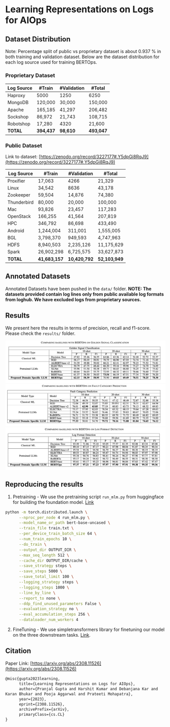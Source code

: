 # Learning Representations on Logs for AIOps


## Dataset Distribution

Note: Percentage split of public vs proprietary dataset is about 0.937 % in both training and validation dataset. Below are the dataset distribution for each log source used for training BERTOps.

### Proprietary Dataset

| **Log Source** | **#Train**  | **#Validation** | **#Total**  |
|----------------|-------------|-----------------|-------------|
| Haproxy        | 5000        | 1250            | 6250        |
| MongoDB        | 120,000     | 30,000          | 150,000     |
| Apache         | 165,185     | 41,297          | 206,482     |
| Sockshop       | 86,972      | 21,743          | 108,715     |
| Robotshop      | 17,280      | 4320            | 21,600      |
| **TOTAL**      | **394,437** | **98,610**      | **493,047** |

### Public Dataset

Link to dataset: [https://zenodo.org/record/3227177#.Y5dpGi8RqJ9](https://zenodo.org/record/3227177#.Y5dpGi8RqJ9)

| **Log Source** | **#Train**     | **#Validation** | **#Total**     |
|----------------|----------------|-----------------|----------------|
| Proxifier      | 17,063         | 4266            | 21,329         |
| Linux          | 34,542         | 8636            | 43,178         |
| Zookeeper      | 59,504         | 14,876          | 74,380         |
| Thunderbird    | 80,000         | 20,000          | 100,000        |
| Mac            | 93,826         | 23,457          | 117,283        |
| OpenStack      | 166,255        | 41,564          | 207,819        |
| HPC            | 346,792        | 86,698          | 433,490        |
| Android        | 1,244,004      | 311,001         | 1,555,005      |
| BGL            | 3,798,370      | 949,593         | 4,747,963      |
| HDFS           | 8,940,503      | 2,235,126       | 11,175,629     |
| Spark          | 26,902,298     | 6,725,575       | 33,627,873     |
| **TOTAL**      | **41,683,157** | **10,420,792**  | **52,103,949** |

## Annotated Datasets

Annotated Datasets have been pushed in the `data/` folder. 
**NOTE: The datasets provided contain log lines only from public available log formats from loghub. We have excluded logs from proprietary sources.**


## Results

We present here the results in terms of precision, recall and f1-score. Please check the `results/` folder.

![results/gs.png](results/gs.png)
![results/fc.png](results/fc.png)
![results/lfd.png](results/lfd.png)


## Reproducing the results

1. Pretraining - We use the pretraining script `run_mlm.py` from huggingface for building the foundation model. [Link](https://github.com/huggingface/transformers/blob/main/examples/pytorch/language-modeling/run_mlm.py)

```bash
python -m torch.distributed.launch \
      --nproc_per_node 4 run_mlm.py \
      --model_name_or_path bert-base-uncased \
      --train_file train.txt \
      --per_device_train_batch_size 64 \
      --num_train_epochs 10 \
      --do_train \
      --output_dir OUTPUT_DIR \
      --max_seq_length 512 \
      --cache_dir OUTPUT_DIR/cache \
      --save_strategy steps \
      --save_steps 5000 \
      --save_total_limit 100 \
      --logging_strategy steps \
      --logging_steps 1000 \
      --line_by_line \
      --report_to none \
      --ddp_find_unused_parameters False \
      --evaluation_strategy no \
      --eval_accumulation_steps 256 \
      --dataloader_num_workers 4 
```

2. FineTuning - We use simpletransformers library for finetuning our model on the three downstream tasks. [Link](https://simpletransformers.ai/docs/multi-class-classification/). 

## Citation

Paper Link: [https://arxiv.org/abs/2308.11526](https://arxiv.org/abs/2308.11526)

```
@misc{gupta2023learning,
      title={Learning Representations on Logs for AIOps}, 
      author={Pranjal Gupta and Harshit Kumar and Debanjana Kar and Karan Bhukar and Pooja Aggarwal and Prateeti Mohapatra},
      year={2023},
      eprint={2308.11526},
      archivePrefix={arXiv},
      primaryClass={cs.CL}
}
```